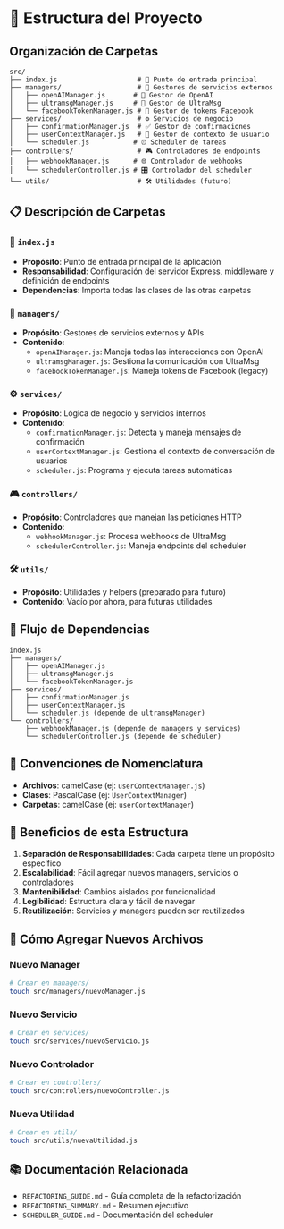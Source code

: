 # 📁 Estructura del Proyecto

## Organización de Carpetas

```
src/
├── index.js                    # 🚀 Punto de entrada principal
├── managers/                   # 🔌 Gestores de servicios externos
│   ├── openAIManager.js       # 🤖 Gestor de OpenAI
│   ├── ultramsgManager.js     # 📱 Gestor de UltraMsg
│   └── facebookTokenManager.js # 🔑 Gestor de tokens Facebook
├── services/                   # ⚙️ Servicios de negocio
│   ├── confirmationManager.js  # ✅ Gestor de confirmaciones
│   ├── userContextManager.js   # 👤 Gestor de contexto de usuario
│   └── scheduler.js           # ⏰ Scheduler de tareas
├── controllers/                # 🎮 Controladores de endpoints
│   ├── webhookManager.js      # 🌐 Controlador de webhooks
│   └── schedulerController.js # 🎛️ Controlador del scheduler
└── utils/                      # 🛠️ Utilidades (futuro)
```

## 📋 Descripción de Carpetas

### 🚀 `index.js`
- **Propósito**: Punto de entrada principal de la aplicación
- **Responsabilidad**: Configuración del servidor Express, middleware y definición de endpoints
- **Dependencias**: Importa todas las clases de las otras carpetas

### 🔌 `managers/`
- **Propósito**: Gestores de servicios externos y APIs
- **Contenido**:
  - `openAIManager.js`: Maneja todas las interacciones con OpenAI
  - `ultramsgManager.js`: Gestiona la comunicación con UltraMsg
  - `facebookTokenManager.js`: Maneja tokens de Facebook (legacy)

### ⚙️ `services/`
- **Propósito**: Lógica de negocio y servicios internos
- **Contenido**:
  - `confirmationManager.js`: Detecta y maneja mensajes de confirmación
  - `userContextManager.js`: Gestiona el contexto de conversación de usuarios
  - `scheduler.js`: Programa y ejecuta tareas automáticas

### 🎮 `controllers/`
- **Propósito**: Controladores que manejan las peticiones HTTP
- **Contenido**:
  - `webhookManager.js`: Procesa webhooks de UltraMsg
  - `schedulerController.js`: Maneja endpoints del scheduler

### 🛠️ `utils/`
- **Propósito**: Utilidades y helpers (preparado para futuro)
- **Contenido**: Vacío por ahora, para futuras utilidades

## 🔄 Flujo de Dependencias

```
index.js
├── managers/
│   ├── openAIManager.js
│   ├── ultramsgManager.js
│   └── facebookTokenManager.js
├── services/
│   ├── confirmationManager.js
│   ├── userContextManager.js
│   └── scheduler.js (depende de ultramsgManager)
└── controllers/
    ├── webhookManager.js (depende de managers y services)
    └── schedulerController.js (depende de scheduler)
```

## 📝 Convenciones de Nomenclatura

- **Archivos**: camelCase (ej: `userContextManager.js`)
- **Clases**: PascalCase (ej: `UserContextManager`)
- **Carpetas**: camelCase (ej: `userContextManager`)

## 🎯 Beneficios de esta Estructura

1. **Separación de Responsabilidades**: Cada carpeta tiene un propósito específico
2. **Escalabilidad**: Fácil agregar nuevos managers, servicios o controladores
3. **Mantenibilidad**: Cambios aislados por funcionalidad
4. **Legibilidad**: Estructura clara y fácil de navegar
5. **Reutilización**: Servicios y managers pueden ser reutilizados

## 🚀 Cómo Agregar Nuevos Archivos

### Nuevo Manager
```bash
# Crear en managers/
touch src/managers/nuevoManager.js
```

### Nuevo Servicio
```bash
# Crear en services/
touch src/services/nuevoServicio.js
```

### Nuevo Controlador
```bash
# Crear en controllers/
touch src/controllers/nuevoController.js
```

### Nueva Utilidad
```bash
# Crear en utils/
touch src/utils/nuevaUtilidad.js
```

## 📚 Documentación Relacionada

- `REFACTORING_GUIDE.md` - Guía completa de la refactorización
- `REFACTORING_SUMMARY.md` - Resumen ejecutivo
- `SCHEDULER_GUIDE.md` - Documentación del scheduler 